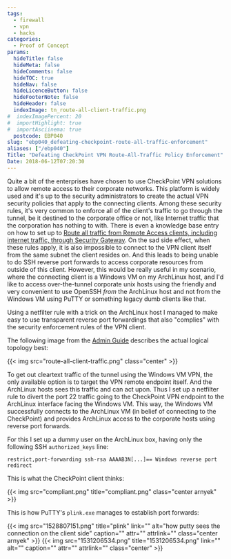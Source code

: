 ```yaml
---
tags:
  - firewall
  - vpn
  - hacks
categories:
  - Proof of Concept
params:
  hideTitle: false
  hideMeta: false
  hideComments: false
  hideTOC: true
  hideNav: false
  hideLicenceButton: false
  hideFooterNote: false
  hideHeader: false
  indexImage: tn_route-all-client-traffic.png
#  indexImagePercent: 20
#  importHighlight: true
#  importAsciinema: true
  postcode: EBP040
slug: "ebp040_defeating-checkpoint-route-all-traffic-enforcement"
aliases: ["/ebp040"]
Title: "Defeating CheckPoint VPN Route-All-Traffic Policy Enforcement"
Date: 2018-06-12T07:20:30
---
```


Quite a bit of the enterprises have chosen to use CheckPoint VPN solutions to allow remote access to their corporate networks. This platform is widely used and it's up to the security administrators to create the actual VPN security policies that apply to the connecting clients. Among these security rules, it's very common to enforce all of the client's traffic to go through the tunnel, be it destined to the corporate office or not, like Internet traffic that the corporation has nothing to with. There is even a knowledge base entry on how to set up to [Route all traffic from Remote Access clients, including internet traffic, through Security Gateway](https://supportcenter.checkpoint.com/supportcenter/portal?eventSubmit_doGoviewsolutiondetails=&solutionid=sk101239). On the sad side effect, when these rules apply, it is also impossible to connect to the VPN client itself from the same subnet the client resides on. And this leads to being unable to do SSH reverse port forwards to access corporate resources from outside of this client. However, this would be really useful in my scenario, where the connecting client is a Windows VM on my ArchLinux host, and I'd like to access over-the-tunnel corporate unix hosts using the friendly and very convenient to use OpenSSH *from* the ArchLinux host and not from the Windows VM using PuTTY or something legacy dumb clients like that.

Using a netfilter rule with a trick on the ArchLinux host I managed to make easy to use transparent reverse port forwardings that also "complies" with the security enforcement rules of the VPN client.<!--more-->

The following image from the [Admin Guide](https://sc1.checkpoint.com/documents/R76/CP_R76_VPN_AdminGuide/14605.htm) describes the actual logical topology best:

{{< img src="route-all-client-traffic.png" class="center" >}}

To get out cleartext traffic of the tunnel using the Windows VM VPN, the only available option is to target the VPN remote endpoint itself. And the ArchLinux hosts sees this traffic and can act upon. Thus I set up a netfilter rule to divert the port 22 traffic going to the CheckPoint VPN endpoint to the ArchLinux interface facing the Windows VM. This way, the Windows VM successfully connects to the ArchLinux VM (in belief of connecting to the CheckPoint) and provides ArchLinux access to the corporate hosts using reverse port forwards.

For this I set up a dummy user on the ArchLinux box, having only the following SSH `authorized_keys` line:

```
restrict,port-forwarding ssh-rsa AAAAB3N[...]== Windows reverse port redirect
```

This is what the CheckPoint client thinks:

{{< img src="compliant.png" title="compliant.png" class="center arnyek" >}}

This is how PuTTY's `plink.exe` manages to establish port forwards:

{{< img src="1528807151.png" title="plink" link="" alt="how putty sees the connection on the client side" caption="" attr="" attrlink="" class="center arnyek" >}}
{{< img src="1531206534.png" title="1531206534.png" link="" alt="" caption="" attr="" attrlink="" class="center" >}}
